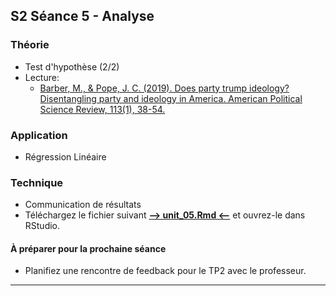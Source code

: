 ## S2 Séance 5 - Analyse

### Théorie
- Test d'hypothèse (2/2)
- Lecture:
    - [Barber, M., & Pope, J. C. (2019). Does party trump ideology? Disentangling party and ideology in America. American Political Science Review, 113(1), 38-54.](https://www.cambridge.org/core/journals/american-political-science-review/article/abs/does-party-trump-ideology-disentangling-party-and-ideology-in-america/B5BAD0AE947BD3CF18D51D399263C8D3)

### Application
- Régression Linéaire

### Technique
- Communication de résultats
- Téléchargez le fichier suivant **[--> unit_05.Rmd <--](https://github.com/mickaeltemporao/CMT3A-MSS/raw/main/src/unit_05.Rmd)** et ouvrez-le dans RStudio.

#### À préparer pour la prochaine séance
- Planifiez une rencontre de feedback pour le TP2 avec le professeur.

---
